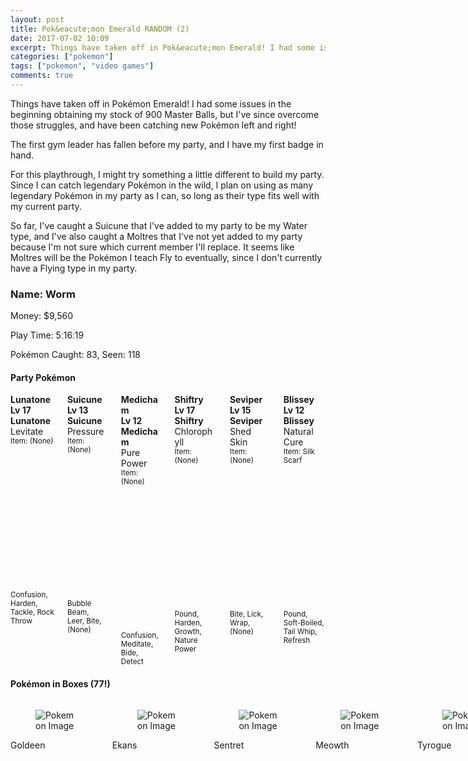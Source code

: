 ```yaml
---
layout: post
title: Pok&eacute;mon Emerald RANDOM (2)
date: 2017-07-02 10:09
excerpt: Things have taken off in Pok&eacute;mon Emerald! I had some issues in the beginning obtaining my stock of 900 Master Balls, but I've since overcome those struggles, and have been catching new Pok&eacute;mon left and right!
categories: ["pokemon"]
tags: ["pokemon", "video games"]
comments: true
---
```


Things have taken off in Pok&eacute;mon Emerald! I had some issues in the beginning obtaining my stock of 900 Master Balls, but I've since overcome those struggles, and have been catching new Pok&eacute;mon left and right!

The first gym leader has fallen before my party, and I have my first badge in hand.

For this playthrough, I might try something a little different to build my party.  Since I can catch legendary Pok&eacute;mon in the wild, I plan on using as many legendary Pok&eacute;mon in my party as I can, so long as their type fits well with my current party.

So far, I've caught a Suicune that I've added to my party to be my Water type, and I've also caught a Moltres that I've not yet added to my party because I'm not sure which current member I'll replace.  It seems like Moltres will be the Pok&eacute;mon I teach Fly to eventually, since I don't currently have a Flying type in my party.

### Name: Worm

Money: $9,560

Play Time: 5&#720;16&#720;19

Pok&eacute;mon Caught: 83, Seen: 118

#### Party Pok&eacute;mon

<section class="section">
	<div>
		<div class="columns is-multiline is-mobile">
<div class="column">
	<div class="box">
		<article class="media">
			<div class="media-content">
				<div class="content">
					<strong class="title is-4">Lunatone</strong>
					<br/>
					<strong>Lv 17 Lunatone</strong>
					<br/>
					Levitate
					<br/>
					<small>Item: (None)</small>
				</div>
			</div>
			<div class="media-right">
				<figure class="image is-64x64">
					<img src="{{ site.url }}/images/emerald1/p337-0-2-0-0-0-3.png" alt="Pokemon Image"/>
				</figure>
			</div>
		</article>
		<div>
			<small>Confusion, Harden, Tackle, Rock Throw</small>
		</div>
	</div>
</div>
<div class="column">
	<div class="box">
		<article class="media">
			<div class="media-content">
				<div class="content">
					<strong class="title is-4">Suicune</strong>
					<br/>
					<strong>Lv 13 Suicune</strong>
					<br/>
					Pressure
					<br/>
					<small>Item: (None)</small>
				</div>
			</div>
			<div class="media-right">
				<figure class="image is-64x64">
					<img src="{{ site.url }}/images/emerald1/p245-0-2-0-0-0-3.png" alt="Pokemon Image"/>
				</figure>
			</div>
		</article>
		<div>
			<small>Bubble Beam, Leer, Bite, (None)</small>
		</div>
	</div>
</div>
<div class="column">
	<div class="box">
		<article class="media">
			<div class="media-content">
				<div class="content">
					<strong class="title is-4">Medicham</strong>
					<br/>
					<strong>Lv 12 Medicham</strong>
					<br/>
					Pure Power
					<br/>
					<small>Item: (None)</small>
				</div>
			</div>
			<div class="media-right">
				<figure class="image is-64x64">
					<img src="{{ site.url }}/images/emerald1/p308-0-1-0-0-0-3.png" alt="Pokemon Image"/>
				</figure>
			</div>
		</article>
		<div>
			<small>Confusion, Meditate, Bide, Detect</small>
		</div>
	</div>
</div>
<div class="column">
	<div class="box">
		<article class="media">
			<div class="media-content">
				<div class="content">
					<strong class="title is-4">Shiftry</strong>
					<br/>
					<strong>Lv 17 Shiftry</strong>
					<br/>
					Chlorophyll
					<br/>
					<small>Item: (None)</small>
				</div>
			</div>
			<div class="media-right">
				<figure class="image is-64x64">
					<img src="{{ site.url }}/images/emerald1/p275-0-1-0-0-0-3.png" alt="Pokemon Image"/>
				</figure>
			</div>
		</article>
		<div>
			<small>Pound, Harden, Growth, Nature Power</small>
		</div>
	</div>
</div>
<div class="column">
	<div class="box">
		<article class="media">
			<div class="media-content">
				<div class="content">
					<strong class="title is-4">Seviper</strong>
					<br/>
					<strong>Lv 15 Seviper</strong>
					<br/>
					Shed Skin
					<br/>
					<small>Item: (None)</small>
				</div>
			</div>
			<div class="media-right">
				<figure class="image is-64x64">
					<img src="{{ site.url }}/images/emerald1/p336-0-0-0-0-0-3.png" alt="Pokemon Image"/>
				</figure>
			</div>
		</article>
		<div>
			<small>Bite, Lick, Wrap, (None)</small>
		</div>
	</div>
</div>
<div class="column">
	<div class="box">
		<article class="media">
			<div class="media-content">
				<div class="content">
					<strong class="title is-4">Blissey</strong>
					<br/>
					<strong>Lv 12 Blissey</strong>
					<br/>
					Natural Cure
					<br/>
					<small>Item: Silk Scarf</small>
				</div>
			</div>
			<div class="media-right">
				<figure class="image is-64x64">
					<img src="{{ site.url }}/images/emerald1/p242-0-1-251-0-0-3.png" alt="Pokemon Image"/>
				</figure>
			</div>
		</article>
		<div>
			<small>Pound, Soft-Boiled, Tail Whip, Refresh</small>
		</div>
	</div>
</div>
		</div>
	</div>
</section>

#### Pok&eacute;mon in Boxes  (77!)

<section class="section">
	<div>
		<div class="columns is-multiline is-mobile">
<div class="is-narrow">
	<div class="box">
		<figure class="image is-64x64">
			<img src="{{ site.url }}/images/emerald1/p118-0-0-0-0-0-3.png" alt="Pokemon Image"/>
		</figure>
		<p>Goldeen</p>
	</div>
</div><div class="is-narrow">
	<div class="box">
		<figure class="image is-64x64">
			<img src="{{ site.url }}/images/emerald1/p23-0-1-0-0-0-3.png" alt="Pokemon Image"/>
		</figure>
		<p>Ekans</p>
	</div>
</div><div class="is-narrow">
	<div class="box">
		<figure class="image is-64x64">
			<img src="{{ site.url }}/images/emerald1/p161-0-1-0-0-0-3.png" alt="Pokemon Image"/>
		</figure>
		<p>Sentret</p>
	</div>
</div><div class="is-narrow">
	<div class="box">
		<figure class="image is-64x64">
			<img src="{{ site.url }}/images/emerald1/p52-0-0-0-0-0-3.png" alt="Pokemon Image"/>
		</figure>
		<p>Meowth</p>
	</div>
</div><div class="is-narrow">
	<div class="box">
		<figure class="image is-64x64">
			<img src="{{ site.url }}/images/emerald1/p236-0-0-0-0-0-3.png" alt="Pokemon Image"/>
		</figure>
		<p>Tyrogue</p>
	</div>
</div><div class="is-narrow">
	<div class="box">
		<figure class="image is-64x64">
			<img src="{{ site.url }}/images/emerald1/p119-0-1-0-0-0-3.png" alt="Pokemon Image"/>
		</figure>
		<p>Seaking</p>
	</div>
</div><div class="is-narrow">
	<div class="box">
		<figure class="image is-64x64">
			<img src="{{ site.url }}/images/emerald1/p273-0-1-0-0-0-3.png" alt="Pokemon Image"/>
		</figure>
		<p>Seedot</p>
	</div>
</div><div class="is-narrow">
	<div class="box">
		<figure class="image is-64x64">
			<img src="{{ site.url }}/images/emerald1/p224-0-1-0-0-0-3.png" alt="Pokemon Image"/>
		</figure>
		<p>Octillery</p>
	</div>
</div><div class="is-narrow">
	<div class="box">
		<figure class="image is-64x64">
			<img src="{{ site.url }}/images/emerald1/p102-0-1-0-0-0-3.png" alt="Pokemon Image"/>
		</figure>
		<p>Exeggcute</p>
	</div>
</div><div class="is-narrow">
	<div class="box">
		<figure class="image is-64x64">
			<img src="{{ site.url }}/images/emerald1/p211-0-1-0-0-0-3.png" alt="Pokemon Image"/>
		</figure>
		<p>Qwilfish</p>
	</div>
</div><div class="is-narrow">
	<div class="box">
		<figure class="image is-64x64">
			<img src="{{ site.url }}/images/emerald1/p60-0-0-0-0-0-3.png" alt="Pokemon Image"/>
		</figure>
		<p>Poliwag</p>
	</div>
</div><div class="is-narrow">
	<div class="box">
		<figure class="image is-64x64">
			<img src="{{ site.url }}/images/emerald1/p40-0-1-0-0-0-3.png" alt="Pokemon Image"/>
		</figure>
		<p>Wigglytuff</p>
	</div>
</div><div class="is-narrow">
	<div class="box">
		<figure class="image is-64x64">
			<img src="{{ site.url }}/images/emerald1/p374-0-2-0-0-0-3.png" alt="Pokemon Image"/>
		</figure>
		<p>Beldum</p>
	</div>
</div><div class="is-narrow">
	<div class="box">
		<figure class="image is-64x64">
			<img src="{{ site.url }}/images/emerald1/p148-0-0-0-0-0-3.png" alt="Pokemon Image"/>
		</figure>
		<p>Dragonair</p>
	</div>
</div><div class="is-narrow">
	<div class="box">
		<figure class="image is-64x64">
			<img src="{{ site.url }}/images/emerald1/p294-0-0-0-0-0-3.png" alt="Pokemon Image"/>
		</figure>
		<p>Loudred</p>
	</div>
</div><div class="is-narrow">
	<div class="box">
		<figure class="image is-64x64">
			<img src="{{ site.url }}/images/emerald1/p226-0-0-0-0-0-3.png" alt="Pokemon Image"/>
		</figure>
		<p>Mantine</p>
	</div>
</div><div class="is-narrow">
	<div class="box">
		<figure class="image is-64x64">
			<img src="{{ site.url }}/images/emerald1/p345-0-1-0-0-0-3.png" alt="Pokemon Image"/>
		</figure>
		<p>Lileep</p>
	</div>
</div><div class="is-narrow">
	<div class="box">
		<figure class="image is-64x64">
			<img src="{{ site.url }}/images/emerald1/p309-0-0-0-0-0-3.png" alt="Pokemon Image"/>
		</figure>
		<p>Electrike</p>
	</div>
</div><div class="is-narrow">
	<div class="box">
		<figure class="image is-64x64">
			<img src="{{ site.url }}/images/emerald1/p335-0-1-0-0-0-3.png" alt="Pokemon Image"/>
		</figure>
		<p>Zangoose</p>
	</div>
</div><div class="is-narrow">
	<div class="box">
		<figure class="image is-64x64">
			<img src="{{ site.url }}/images/emerald1/p66-0-0-0-0-0-3.png" alt="Pokemon Image"/>
		</figure>
		<p>Machop</p>
	</div>
</div><div class="is-narrow">
	<div class="box">
		<figure class="image is-64x64">
			<img src="{{ site.url }}/images/emerald1/p77-0-1-0-0-0-3.png" alt="Pokemon Image"/>
		</figure>
		<p>Ponyta</p>
	</div>
</div><div class="is-narrow">
	<div class="box">
		<figure class="image is-64x64">
			<img src="{{ site.url }}/images/emerald1/p181-0-0-0-0-0-3.png" alt="Pokemon Image"/>
		</figure>
		<p>Ampharos</p>
	</div>
</div><div class="is-narrow">
	<div class="box">
		<figure class="image is-64x64">
			<img src="{{ site.url }}/images/emerald1/p301-0-1-0-0-0-3.png" alt="Pokemon Image"/>
		</figure>
		<p>Delcatty</p>
	</div>
</div><div class="is-narrow">
	<div class="box">
		<figure class="image is-64x64">
			<img src="{{ site.url }}/images/emerald1/p261-0-0-0-0-0-3.png" alt="Pokemon Image"/>
		</figure>
		<p>Poochyena</p>
	</div>
</div><div class="is-narrow">
	<div class="box">
		<figure class="image is-64x64">
			<img src="{{ site.url }}/images/emerald1/p17-0-0-0-0-0-3.png" alt="Pokemon Image"/>
		</figure>
		<p>Pidgeotto</p>
	</div>
</div><div class="is-narrow">
	<div class="box">
		<figure class="image is-64x64">
			<img src="{{ site.url }}/images/emerald1/p20-0-0-0-0-0-3.png" alt="Pokemon Image"/>
		</figure>
		<p>Raticate</p>
	</div>
</div><div class="is-narrow">
	<div class="box">
		<figure class="image is-64x64">
			<img src="{{ site.url }}/images/emerald1/p108-0-0-0-0-0-3.png" alt="Pokemon Image"/>
		</figure>
		<p>Lickitung</p>
	</div>
</div><div class="is-narrow">
	<div class="box">
		<figure class="image is-64x64">
			<img src="{{ site.url }}/images/emerald1/p205-0-1-0-0-0-3.png" alt="Pokemon Image"/>
		</figure>
		<p>Forretress</p>
	</div>
</div><div class="is-narrow">
	<div class="box">
		<figure class="image is-64x64">
			<img src="{{ site.url }}/images/emerald1/p82-0-2-0-0-0-3.png" alt="Pokemon Image"/>
		</figure>
		<p>Magneton</p>
	</div>
</div><div class="is-narrow">
	<div class="box">
		<figure class="image is-64x64">
			<img src="{{ site.url }}/images/emerald1/p163-0-0-0-0-0-3.png" alt="Pokemon Image"/>
		</figure>
		<p>Hoothoot</p>
	</div>
</div><div class="is-narrow">
	<div class="box">
		<figure class="image is-64x64">
			<img src="{{ site.url }}/images/emerald1/p49-0-1-0-0-0-3.png" alt="Pokemon Image"/>
		</figure>
		<p>Venomoth</p>
	</div>
</div><div class="is-narrow">
	<div class="box">
		<figure class="image is-64x64">
			<img src="{{ site.url }}/images/emerald1/p33-0-0-0-0-0-3.png" alt="Pokemon Image"/>
		</figure>
		<p>Nidorino</p>
	</div>
</div><div class="is-narrow">
	<div class="box">
		<figure class="image is-64x64">
			<img src="{{ site.url }}/images/emerald1/p288-0-0-0-0-0-3.png" alt="Pokemon Image"/>
		</figure>
		<p>Vigoroth</p>
	</div>
</div><div class="is-narrow">
	<div class="box">
		<figure class="image is-64x64">
			<img src="{{ site.url }}/images/emerald1/p281-0-0-0-0-0-3.png" alt="Pokemon Image"/>
		</figure>
		<p>Kirlia</p>
	</div>
</div><div class="is-narrow">
	<div class="box">
		<figure class="image is-64x64">
			<img src="{{ site.url }}/images/emerald1/p214-0-1-0-0-0-3.png" alt="Pokemon Image"/>
		</figure>
		<p>Heracross</p>
	</div>
</div><div class="is-narrow">
	<div class="box">
		<figure class="image is-64x64">
			<img src="{{ site.url }}/images/emerald1/p324-0-1-0-0-0-3.png" alt="Pokemon Image"/>
		</figure>
		<p>Torkoal</p>
	</div>
</div><div class="is-narrow">
	<div class="box">
		<figure class="image is-64x64">
			<img src="{{ site.url }}/images/emerald1/p54-0-0-0-0-0-3.png" alt="Pokemon Image"/>
		</figure>
		<p>Psyduck</p>
	</div>
</div><div class="is-narrow">
	<div class="box">
		<figure class="image is-64x64">
			<img src="{{ site.url }}/images/emerald1/p196-0-0-0-0-0-3.png" alt="Pokemon Image"/>
		</figure>
		<p>Espeon</p>
	</div>
</div><div class="is-narrow">
	<div class="box">
		<figure class="image is-64x64">
			<img src="{{ site.url }}/images/emerald1/p233-0-2-0-0-0-3.png" alt="Pokemon Image"/>
		</figure>
		<p>Porygon2</p>
	</div>
</div><div class="is-narrow">
	<div class="box">
		<figure class="image is-64x64">
			<img src="{{ site.url }}/images/emerald1/p340-0-1-0-0-0-3.png" alt="Pokemon Image"/>
		</figure>
		<p>Whiscash</p>
	</div>
</div><div class="is-narrow">
	<div class="box">
		<figure class="image is-64x64">
			<img src="{{ site.url }}/images/emerald1/p139-0-0-0-0-0-3.png" alt="Pokemon Image"/>
		</figure>
		<p>Omastar</p>
	</div>
</div><div class="is-narrow">
	<div class="box">
		<figure class="image is-64x64">
			<img src="{{ site.url }}/images/emerald1/p112-0-1-0-0-0-3.png" alt="Pokemon Image"/>
		</figure>
		<p>Rhydon</p>
	</div>
</div><div class="is-narrow">
	<div class="box">
		<figure class="image is-64x64">
			<img src="{{ site.url }}/images/emerald1/p138-0-0-0-0-0-3.png" alt="Pokemon Image"/>
		</figure>
		<p>Omanyte</p>
	</div>
</div><div class="is-narrow">
	<div class="box">
		<figure class="image is-64x64">
			<img src="{{ site.url }}/images/emerald1/p317-0-1-0-0-0-3.png" alt="Pokemon Image"/>
		</figure>
		<p>Swalot</p>
	</div>
</div><div class="is-narrow">
	<div class="box">
		<figure class="image is-64x64">
			<img src="{{ site.url }}/images/emerald1/p48-0-1-0-0-0-3.png" alt="Pokemon Image"/>
		</figure>
		<p>Venonat</p>
	</div>
</div><div class="is-narrow">
	<div class="box">
		<figure class="image is-64x64">
			<img src="{{ site.url }}/images/emerald1/p165-0-0-0-0-0-3.png" alt="Pokemon Image"/>
		</figure>
		<p>Ledyba</p>
	</div>
</div><div class="is-narrow">
	<div class="box">
		<figure class="image is-64x64">
			<img src="{{ site.url }}/images/emerald1/p56-0-1-0-0-0-3.png" alt="Pokemon Image"/>
		</figure>
		<p>Mankey</p>
	</div>
</div><div class="is-narrow">
	<div class="box">
		<figure class="image is-64x64">
			<img src="{{ site.url }}/images/emerald1/p206-0-1-0-0-0-3.png" alt="Pokemon Image"/>
		</figure>
		<p>Dunsparce</p>
	</div>
</div><div class="is-narrow">
	<div class="box">
		<figure class="image is-64x64">
			<img src="{{ site.url }}/images/emerald1/p338-0-2-0-0-0-3.png" alt="Pokemon Image"/>
		</figure>
		<p>Solrock</p>
	</div>
</div><div class="is-narrow">
	<div class="box">
		<figure class="image is-64x64">
			<img src="{{ site.url }}/images/emerald1/p176-0-0-0-0-0-3.png" alt="Pokemon Image"/>
		</figure>
		<p>Togetic</p>
	</div>
</div><div class="is-narrow">
	<div class="box">
		<figure class="image is-64x64">
			<img src="{{ site.url }}/images/emerald1/p27-0-1-0-0-0-3.png" alt="Pokemon Image"/>
		</figure>
		<p>Sandshrew</p>
	</div>
</div><div class="is-narrow">
	<div class="box">
		<figure class="image is-64x64">
			<img src="{{ site.url }}/images/emerald1/p146-0-2-0-0-0-3.png" alt="Pokemon Image"/>
		</figure>
		<p>Moltres</p>
	</div>
</div><div class="is-narrow">
	<div class="box">
		<figure class="image is-64x64">
			<img src="{{ site.url }}/images/emerald1/p188-0-0-0-0-0-3.png" alt="Pokemon Image"/>
		</figure>
		<p>Skiploom</p>
	</div>
</div><div class="is-narrow">
	<div class="box">
		<figure class="image is-64x64">
			<img src="{{ site.url }}/images/emerald1/p352-0-1-0-0-0-3.png" alt="Pokemon Image"/>
		</figure>
		<p>Kecleon</p>
	</div>
</div><div class="is-narrow">
	<div class="box">
		<figure class="image is-64x64">
			<img src="{{ site.url }}/images/emerald1/p18-0-0-0-0-0-3.png" alt="Pokemon Image"/>
		</figure>
		<p>Pidgeot</p>
	</div>
</div><div class="is-narrow">
	<div class="box">
		<figure class="image is-64x64">
			<img src="{{ site.url }}/images/emerald1/p99-0-0-0-0-0-3.png" alt="Pokemon Image"/>
		</figure>
		<p>Kingler</p>
	</div>
</div><div class="is-narrow">
	<div class="box">
		<figure class="image is-64x64">
			<img src="{{ site.url }}/images/emerald1/p59-0-0-152-0-0-3.png" alt="Pokemon Image"/>
		</figure>
		<p>Arcanine</p>
	</div>
</div><div class="is-narrow">
	<div class="box">
		<figure class="image is-64x64">
			<img src="{{ site.url }}/images/emerald1/p228-0-1-0-0-0-3.png" alt="Pokemon Image"/>
		</figure>
		<p>Houndour</p>
	</div>
</div><div class="is-narrow">
	<div class="box">
		<figure class="image is-64x64">
			<img src="{{ site.url }}/images/emerald1/p100-0-2-0-0-0-3.png" alt="Pokemon Image"/>
		</figure>
		<p>Voltorb</p>
	</div>
</div><div class="is-narrow">
	<div class="box">
		<figure class="image is-64x64">
			<img src="{{ site.url }}/images/emerald1/p209-0-1-0-0-0-3.png" alt="Pokemon Image"/>
		</figure>
		<p>Snubbull</p>
	</div>
</div><div class="is-narrow">
	<div class="box">
		<figure class="image is-64x64">
			<img src="{{ site.url }}/images/emerald1/p84-0-1-244-0-0-3.png" alt="Pokemon Image"/>
		</figure>
		<p>Doduo</p>
	</div>
</div><div class="is-narrow">
	<div class="box">
		<figure class="image is-64x64">
			<img src="{{ site.url }}/images/emerald1/p305-0-0-0-0-0-3.png" alt="Pokemon Image"/>
		</figure>
		<p>Lairon</p>
	</div>
</div><div class="is-narrow">
	<div class="box">
		<figure class="image is-64x64">
			<img src="{{ site.url }}/images/emerald1/p32-0-0-0-0-0-3.png" alt="Pokemon Image"/>
		</figure>
		<p>Nidoran&#9794;</p>
	</div>
</div><div class="is-narrow">
	<div class="box">
		<figure class="image is-64x64">
			<img src="{{ site.url }}/images/emerald1/p79-0-1-0-0-0-3.png" alt="Pokemon Image"/>
		</figure>
		<p>Slowpoke</p>
	</div>
</div><div class="is-narrow">
	<div class="box">
		<figure class="image is-64x64">
			<img src="{{ site.url }}/images/emerald1/p356-0-0-0-0-0-3.png" alt="Pokemon Image"/>
		</figure>
		<p>Dusclops</p>
	</div>
</div><div class="is-narrow">
	<div class="box">
		<figure class="image is-64x64">
			<img src="{{ site.url }}/images/emerald1/p81-0-2-0-0-0-3.png" alt="Pokemon Image"/>
		</figure>
		<p>Magnemite</p>
	</div>
</div><div class="is-narrow">
	<div class="box">
		<figure class="image is-64x64">
			<img src="{{ site.url }}/images/emerald1/p89-0-1-0-0-0-3.png" alt="Pokemon Image"/>
		</figure>
		<p>Muk</p>
	</div>
</div><div class="is-narrow">
	<div class="box">
		<figure class="image is-64x64">
			<img src="{{ site.url }}/images/emerald1/p293-0-0-0-0-0-3.png" alt="Pokemon Image"/>
		</figure>
		<p>Whismur</p>
	</div>
</div><div class="is-narrow">
	<div class="box">
		<figure class="image is-64x64">
			<img src="{{ site.url }}/images/emerald1/p325-0-1-0-0-0-3.png" alt="Pokemon Image"/>
		</figure>
		<p>Spoink</p>
	</div>
</div><div class="is-narrow">
	<div class="box">
		<figure class="image is-64x64">
			<img src="{{ site.url }}/images/emerald1/p230-0-0-0-0-0-3.png" alt="Pokemon Image"/>
		</figure>
		<p>Kingdra</p>
	</div>
</div><div class="is-narrow">
	<div class="box">
		<figure class="image is-64x64">
			<img src="{{ site.url }}/images/emerald1/p306-0-1-0-0-0-3.png" alt="Pokemon Image"/>
		</figure>
		<p>Aggron</p>
	</div>
</div><div class="is-narrow">
	<div class="box">
		<figure class="image is-64x64">
			<img src="{{ site.url }}/images/emerald1/p360-0-0-0-0-0-3.png" alt="Pokemon Image"/>
		</figure>
		<p>Wynaut</p>
	</div>
</div><div class="is-narrow">
	<div class="box">
		<figure class="image is-64x64">
			<img src="{{ site.url }}/images/emerald1/p7-0-0-0-0-0-3.png" alt="Pokemon Image"/>
		</figure>
		<p>Squirtle</p>
	</div>
</div><div class="is-narrow">
	<div class="box">
		<figure class="image is-64x64">
			<img src="{{ site.url }}/images/emerald1/p316-0-0-0-0-0-3.png" alt="Pokemon Image"/>
		</figure>
		<p>Gulpin</p>
	</div>
</div><div class="is-narrow">
	<div class="box">
		<figure class="image is-64x64">
			<img src="{{ site.url }}/images/emerald1/p314-0-1-0-0-0-3.png" alt="Pokemon Image"/>
		</figure>
		<p>Illumise</p>
	</div>
</div><div class="is-narrow">
	<div class="box">
		<figure class="image is-64x64">
			<img src="{{ site.url }}/images/emerald1/p154-0-0-0-0-0-3.png" alt="Pokemon Image"/>
		</figure>
		<p>Meganium</p>
	</div>
</div><div class="is-narrow">
	<div class="box">
		<figure class="image is-64x64">
			<img src="{{ site.url }}/images/emerald1/p86-0-0-0-0-0-3.png" alt="Pokemon Image"/>
		</figure>
		<p>Seel</p>
	</div>
</div>		</div>
	</div>
</section>
